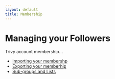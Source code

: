 ```yaml
---
layout: default
title: Membership
---
```


# Managing your Followers 

Trivy account membership...

* [Importing your membershp](./importing)
* [Exporting your memberhip](./exporting)
* [Sub-groups and Lists](./groupslists)

